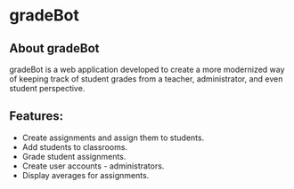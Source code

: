 # gradeBot

## About gradeBot

gradeBot is a web application developed to create a more modernized way of keeping track of student grades from a teacher, administrator, and even student perspective.

## Features:

- Create assignments and assign them to students.
- Add students to classrooms.
- Grade student assignments.
- Create user accounts - administrators.
- Display averages for assignments.